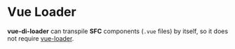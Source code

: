 # Vue Loader
**vue-di-loader** can transpile **SFC** components (`.vue` files) by itself, so it does not require [vue-loader](https://www.npmjs.com/package/vue-loader).